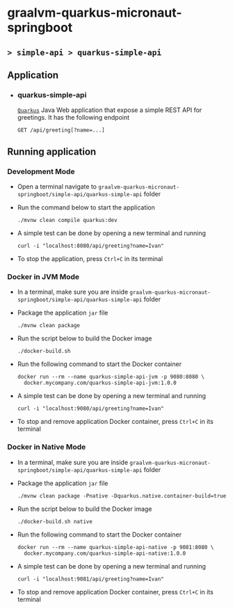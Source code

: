 # graalvm-quarkus-micronaut-springboot
## `> simple-api > quarkus-simple-api`

## Application

- ### quarkus-simple-api

  [`Quarkus`](https://quarkus.io/) Java Web application that expose a simple REST API for greetings. It has the following endpoint
  ```
  GET /api/greeting[?name=...]
  ```

## Running application

### Development Mode

- Open a terminal navigate to `graalvm-quarkus-micronaut-springboot/simple-api/quarkus-simple-api` folder

- Run the command below to start the application
  ```
  ./mvnw clean compile quarkus:dev
  ```

- A simple test can be done by opening a new terminal and running
  ```
  curl -i "localhost:8080/api/greeting?name=Ivan"
  ```

- To stop the application, press `Ctrl+C` in its terminal

### Docker in JVM Mode

- In a terminal, make sure you are inside `graalvm-quarkus-micronaut-springboot/simple-api/quarkus-simple-api` folder

- Package the application `jar` file
  ```
  ./mvnw clean package
  ```

- Run the script below to build the Docker image
  ```
  ./docker-build.sh
  ```

- Run the following command to start the Docker container
  ```
  docker run --rm --name quarkus-simple-api-jvm -p 9080:8080 \
    docker.mycompany.com/quarkus-simple-api-jvm:1.0.0
  ```

- A simple test can be done by opening a new terminal and running
  ```
  curl -i "localhost:9080/api/greeting?name=Ivan"
  ```

- To stop and remove application Docker container, press `Ctrl+C` in its terminal

### Docker in Native Mode

- In a terminal, make sure you are inside `graalvm-quarkus-micronaut-springboot/simple-api/quarkus-simple-api` folder

- Package the application `jar` file
  ```
  ./mvnw clean package -Pnative -Dquarkus.native.container-build=true
  ```

- Run the script below to build the Docker image
  ```
  ./docker-build.sh native
  ```

- Run the following command to start the Docker container
  ```
  docker run --rm --name quarkus-simple-api-native -p 9081:8080 \
    docker.mycompany.com/quarkus-simple-api-native:1.0.0
  ```

- A simple test can be done by opening a new terminal and running
  ```
  curl -i "localhost:9081/api/greeting?name=Ivan"
  ```

- To stop and remove application Docker container, press `Ctrl+C` in its terminal
